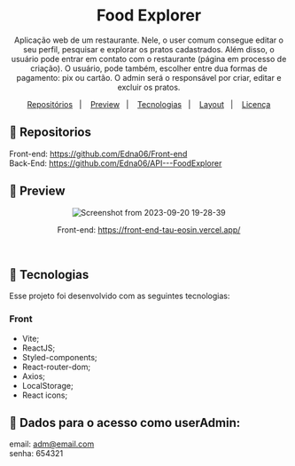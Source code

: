 <h1 align="center">Food Explorer</h1>

<p align="center">
Aplicação web de um restaurante. 
Nele, o user comum consegue editar o seu perfil, pesquisar e explorar os pratos cadastrados. Além disso, o usuário pode entrar em contato com o restaurante (página em processo de criação). O usuário, pode também, escolher entre dua formas de pagamento: pix ou cartão. 
O admin será o responsável por criar, editar e excluir os pratos. 

</p>

<p align="center">
  <a href="#-repositorios">Repositórios</a>&nbsp;&nbsp;&nbsp;|&nbsp;&nbsp;&nbsp;
  <a href="#-preview">Preview</a>&nbsp;&nbsp;&nbsp;|&nbsp;&nbsp;&nbsp;
  <a href="#-tecnologias">Tecnologias</a>&nbsp;&nbsp;&nbsp;|&nbsp;&nbsp;&nbsp;
  <a href="#-layout">Layout</a>&nbsp;&nbsp;&nbsp;|&nbsp;&nbsp;&nbsp;
  <a href="#memo-licença">Licença</a>
</p>


## 📂 Repositorios

Front-end: https://github.com/Edna06/Front-end
<br>
Back-End: https://github.com/Edna06/API---FoodExplorer


## 👾 Preview

<div align="center">

![Screenshot from 2023-09-20 19-28-39](https://github.com/Edna06/Front-end/assets/102126245/5d296ca5-8028-4b67-8687-7c9000f5d2df)

Front-end: https://front-end-tau-eosin.vercel.app/
 
</div>

<div align="center">

<br>
</div>

## 🚀 Tecnologias

Esse projeto foi desenvolvido com as seguintes tecnologias:

### Front
- Vite;
- ReactJS;
- Styled-components;
- React-router-dom;
- Axios;
- LocalStorage;
- React icons;

  
## 🔖 Dados para o acesso como userAdmin:
email: adm@email.com
<br/>
senha: 654321



